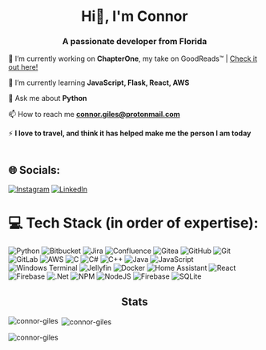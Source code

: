 <h1 align="center">Hi👋, I'm Connor</h1>
<h3 align="center">A passionate developer from Florida</h3>

📖 I’m currently working on **ChapterOne**, my take on GoodReads™ | [Check it out here!](https://github.com/connor-giles/ChapterOne)

🌱 I’m currently learning **JavaScript, Flask, React, AWS**

💬 Ask me about **Python**

📫 How to reach me **connor.giles@protonmail.com**

⚡ **I love to travel, and think it has helped make me the person I am today**
<br><br>

## 🌐 Socials:
[![Instagram](https://img.shields.io/badge/Instagram-%23E4405F.svg?logo=Instagram&logoColor=white)](https://instagram.com/giles.connor15) [![LinkedIn](https://img.shields.io/badge/LinkedIn-%230077B5.svg?logo=linkedin&logoColor=white)](https://linkedin.com/in/connor-giles-) 


# 💻 Tech Stack (in order of expertise):
![Python](https://img.shields.io/badge/python-3670A0?style=for-the-badge&logo=python&logoColor=ffdd54) ![Bitbucket](https://img.shields.io/badge/bitbucket-%230047B3.svg?style=for-the-badge&logo=bitbucket&logoColor=white) ![Jira](https://img.shields.io/badge/jira-%230A0FFF.svg?style=for-the-badge&logo=jira&logoColor=white) ![Confluence](https://img.shields.io/badge/confluence-%23172BF4.svg?style=for-the-badge&logo=confluence&logoColor=white) ![Gitea](https://img.shields.io/badge/Gitea-34495E?style=for-the-badge&logo=gitea&logoColor=5D9425) ![GitHub](https://img.shields.io/badge/github-%23121011.svg?style=for-the-badge&logo=github&logoColor=white) ![Git](https://img.shields.io/badge/git-%23F05033.svg?style=for-the-badge&logo=git&logoColor=white) ![GitLab](https://img.shields.io/badge/gitlab-%23181717.svg?style=for-the-badge&logo=gitlab&logoColor=white) ![AWS](https://img.shields.io/badge/AWS-%23FF9900.svg?style=for-the-badge&logo=amazon-aws&logoColor=white) ![C](https://img.shields.io/badge/c-%2300599C.svg?style=for-the-badge&logo=c&logoColor=white) ![C#](https://img.shields.io/badge/c%23-%23239120.svg?style=for-the-badge&logo=csharp&logoColor=white) ![C++](https://img.shields.io/badge/c++-%2300599C.svg?style=for-the-badge&logo=c%2B%2B&logoColor=white) ![Java](https://img.shields.io/badge/java-%23ED8B00.svg?style=for-the-badge&logo=openjdk&logoColor=white) ![JavaScript](https://img.shields.io/badge/javascript-%23323330.svg?style=for-the-badge&logo=javascript&logoColor=%23F7DF1E) ![Windows Terminal](https://img.shields.io/badge/Windows%20Terminal-%234D4D4D.svg?style=for-the-badge&logo=windows-terminal&logoColor=white) ![Jellyfin](https://img.shields.io/badge/jellyfin-%23000B25.svg?style=for-the-badge&logo=Jellyfin&logoColor=00A4DC) ![Docker](https://img.shields.io/badge/docker-%230db7ed.svg?style=for-the-badge&logo=docker&logoColor=white) ![Home Assistant](https://img.shields.io/badge/home%20assistant-%2341BDF5.svg?style=for-the-badge&logo=home-assistant&logoColor=white) ![React](https://img.shields.io/badge/react-%2320232a.svg?style=for-the-badge&logo=react&logoColor=%2361DAFB) ![Firebase](https://img.shields.io/badge/firebase-%23039BE5.svg?style=for-the-badge&logo=firebase) ![.Net](https://img.shields.io/badge/.NET-5C2D91?style=for-the-badge&logo=.net&logoColor=white) ![NPM](https://img.shields.io/badge/NPM-%23CB3837.svg?style=for-the-badge&logo=npm&logoColor=white) ![NodeJS](https://img.shields.io/badge/node.js-6DA55F?style=for-the-badge&logo=node.js&logoColor=white) ![Firebase](https://img.shields.io/badge/firebase-a08021?style=for-the-badge&logo=firebase&logoColor=ffcd34) ![SQLite](https://img.shields.io/badge/sqlite-%2307405e.svg?style=for-the-badge&logo=sqlite&logoColor=white) 

<h2 align="center">Stats</h2>
<p><img align="left" src="https://github-readme-stats.vercel.app/api/top-langs?username=connor-giles&show_icons=true&locale=en&layout=compact&theme=dark" alt="connor-giles" /></p>

<p>&nbsp;<img align="center" src="https://github-readme-stats.vercel.app/api?username=connor-giles&show_icons=true&locale=en&theme=dark" alt="connor-giles" /></p>

<p><img align="center" src="https://nirzak-streak-stats.vercel.app/?user=connor-giles&theme=dark&hide_border=false&cache_seconds=86400" alt="connor-giles" /></p>
